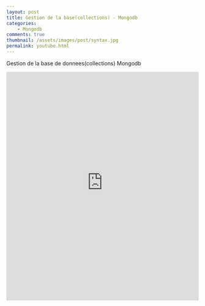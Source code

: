 ```yaml
---
layout: post
title: Gestion de la base(collections) - Mongodb
categories:
    - Mongodb
comments: true
thumbnail: /assets/images/post/syntax.jpg
permalink: youtube.html
---
```



Gestion de la base de donnees(collections) Mongodb

<iframe style="width: 100%; height: 600px;" src="https://www.youtube-nocookie.com/embed/D47ybA8DJ4Y?controls=0&amp;showinfo=0" frameborder="0" allowfullscreen></iframe>